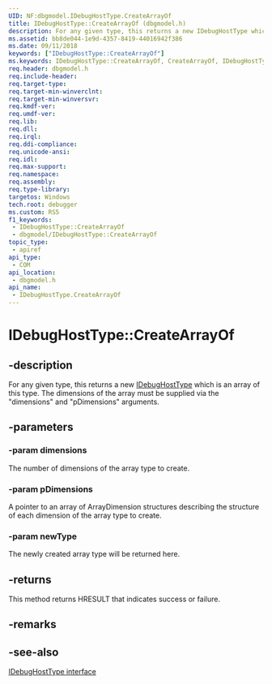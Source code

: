 ```yaml
---
UID: NF:dbgmodel.IDebugHostType.CreateArrayOf
title: IDebugHostType::CreateArrayOf (dbgmodel.h)
description: For any given type, this returns a new IDebugHostType which is an array of this type.
ms.assetid: bb8de044-1e9d-4357-8419-44016942f386
ms.date: 09/11/2018
keywords: ["IDebugHostType::CreateArrayOf"]
ms.keywords: IDebugHostType::CreateArrayOf, CreateArrayOf, IDebugHostType.CreateArrayOf, IDebugHostType::CreateArrayOf, IDebugHostType.CreateArrayOf
req.header: dbgmodel.h
req.include-header: 
req.target-type: 
req.target-min-winverclnt: 
req.target-min-winversvr: 
req.kmdf-ver: 
req.umdf-ver: 
req.lib: 
req.dll: 
req.irql: 
req.ddi-compliance: 
req.unicode-ansi: 
req.idl: 
req.max-support: 
req.namespace: 
req.assembly: 
req.type-library: 
targetos: Windows
tech.root: debugger
ms.custom: RS5
f1_keywords:
 - IDebugHostType::CreateArrayOf
 - dbgmodel/IDebugHostType::CreateArrayOf
topic_type:
 - apiref
api_type:
 - COM
api_location:
 - dbgmodel.h
api_name:
 - IDebugHostType.CreateArrayOf
---
```


# IDebugHostType::CreateArrayOf


## -description

For any given type, this returns a new [IDebugHostType](nn-dbgmodel-idebughosttype.md) which is an array of this type.
The dimensions of the array must be supplied via the "dimensions" and "pDimensions" arguments.

## -parameters

### -param dimensions

The number of dimensions of the array type to create.

### -param pDimensions

A pointer to an array of ArrayDimension structures describing the structure of each dimension of the array type to create.

### -param newType

The newly created array type will be returned here.

## -returns

This method returns HRESULT that indicates success or failure.

## -remarks

## -see-also

[IDebugHostType interface](nn-dbgmodel-idebughosttype.md)

